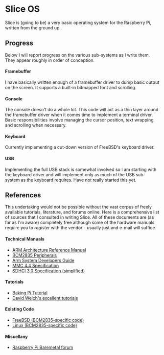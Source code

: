 # Slice OS
Slice is (going to be) a very basic operating system for the Raspberry Pi,
written from the ground up.

## Progress
Below I will report progress on the various sub-systems as I write them. They appear roughly in order of conception.

#### Framebuffer
I have basically written enough of a framebuffer driver to dump basic output on the screen. It supports a built-in bitmapped font and scrolling.

#### Console
The console doesn't do a whole lot. This code will act as a thin layer around the framebuffer driver when it comes time to implement a terminal driver. Basic responsibilities involve managing the cursor position, text wrapping and scrolling when necessary.

#### Keyboard
Currently implementing a cut-down version of FreeBSD's keyboard driver.

#### USB
Implementing the full USB stack is somewhat involved so I am starting with the keyboard driver and will implement only as much of the USB sub-system as the keyboard requires. Have not really started this yet.

## References
This undertaking would not be possible without the vast corpus of freely available tutorials, literature, and forums online. Here is a
comprehensive list of sources that I consulted in writing Slice. All of these documents are (as far as I'm aware) completely free although
some of the hardware manuals require you to _register_ with the vendor - usually just and e-mail will suffice.

#### Technical Manuals
* [ARM Architecture Reference Manual](http://infocenter.arm.com/help/topic/com.arm.doc.ddi0301h/DDI0301H_arm1176jzfs_r0p7_trm.pdf)
* [BCM2835 Peripherals](https://www.cl.cam.ac.uk/projects/raspberrypi/tutorials/os/downloads/SoC-Peripherals.pdf)
* [Arm System Developers Guide](http://www.amazon.com/ARM-System-Developers-Guide-Architecture/dp/1558608745)
* [MMC 4.4 Specification](http://www.jedec.org/standards-documents/docs/jesd-84-a44)
* [SDHCI 3.0 Specification (simplified)]()

#### Tutorials
* [Baking Pi Tutorial](https://www.cl.cam.ac.uk/projects/raspberrypi/tutorials/os/)
* [David Welch's excellent tutorials](https://github.com/dwelch67/raspberrypi)

#### Existing Code
* [FreeBSD (BCM2835-specific code)](https://github.com/freebsd/freebsd/tree/master/sys/arm/broadcom/bcm2835)
* [Linux (BCM2835-specific code)](https://github.com/raspberrypi/linux/tree/rpi-3.10.y/arch/arm/mach-bcm2708)

#### Miscellany
* [Raspberry Pi Baremetal forum](http://www.raspberrypi.org/forum/viewforum.php?f=72)
